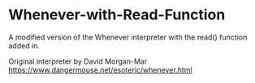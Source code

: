 # Whenever-with-Read-Function
A modified version of the Whenever interpreter with the read() function added in.

Original interpreter by David Morgan-Mar
https://www.dangermouse.net/esoteric/whenever.html
